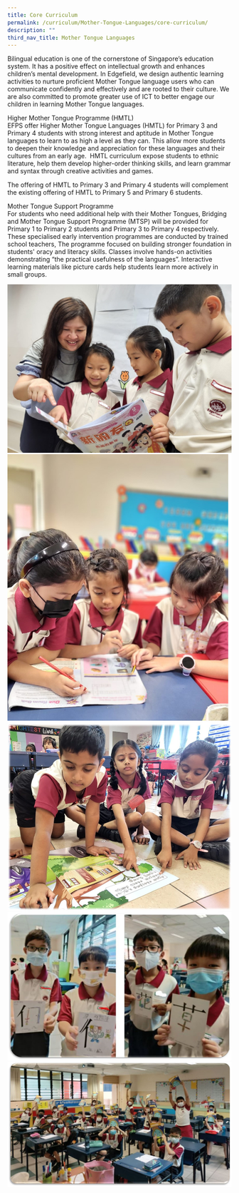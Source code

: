 ```yaml
---
title: Core Curriculum
permalink: /curriculum/Mother-Tongue-Languages/core-curriculum/
description: ""
third_nav_title: Mother Tongue Languages
---
```

Bilingual education is one of the cornerstone of Singapore’s education system. It has a positive effect on intellectual growth and enhances children’s mental development. In Edgefield, we design authentic learning activities to nurture proficient Mother Tongue language users who can communicate confidently and effectively and are rooted to their culture. We are also committed to promote greater use of ICT to better engage our children in learning Mother Tongue languages. 

Higher Mother Tongue Programme (HMTL)<br>
EFPS offer Higher Mother Tongue Languages (HMTL) for Primary 3 and Primary 4 students with strong interest and aptitude in Mother Tongue languages to learn to as high a level as they can. This allow more students to deepen their knowledge and appreciation for these languages and their cultures from an early age.  HMTL curriculum expose students to ethnic literature, help them develop higher-order thinking skills, and learn grammar and syntax through creative activities and games. 

The offering of HMTL to Primary 3 and Primary 4 students will complement the existing offering of HMTL to Primary 5 and Primary 6 students. 

Mother Tongue Support Programme <br>
For students who need additional help with their Mother Tongues, Bridging and Mother Tongue Support Programme (MTSP) will be provided for Primary 1 to Primary 2 students and Primary 3 to Primary 4 respectively. These specialised early intervention programmes are conducted by trained school teachers, The programme focused on building stronger foundation in students' oracy and literacy skills. Classes involve hands-on activities demonstrating “the practical usefulness of the languages”. Interactive learning materials like picture cards help students learn more actively in small groups.

![](/images/InkedCore%20Curriculum%201_CL.jpg)
![](/images/Core%20Curriculum%201_ML.jpg)
![](/images/Core%20Curriculum%201_TL.jpg)
![](/images/MT2.jpeg)
![](/images/MT3.jpeg)